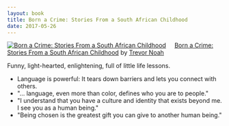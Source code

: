```yaml
---
layout: book
title: Born a Crime: Stories From a South African Childhood
date: 2017-05-26
---
```


<a href="https://www.goodreads.com/book/show/29780253-born-a-crime" style="float: left; padding-right: 20px"><img border="0" alt="Born a Crime: Stories From a South African Childhood" src="https://images.gr-assets.com/books/1473867911m/29780253.jpg" /></a><a href="https://www.goodreads.com/book/show/29780253-born-a-crime">Born a Crime: Stories From a South African Childhood</a> by <a href="https://www.goodreads.com/author/show/15149526.Trevor_Noah">Trevor Noah</a><br/>

Funny, light-hearted, enlightening, full of little life lessons.

* Language is powerful: It tears down barriers and lets you connect with others.
* "... language, even more than color, defines who you are to people."
* "I understand that you have a culture and identity that exists beyond me. I see you as a human being."
* "Being chosen is the greatest gift you can give to another human being."

